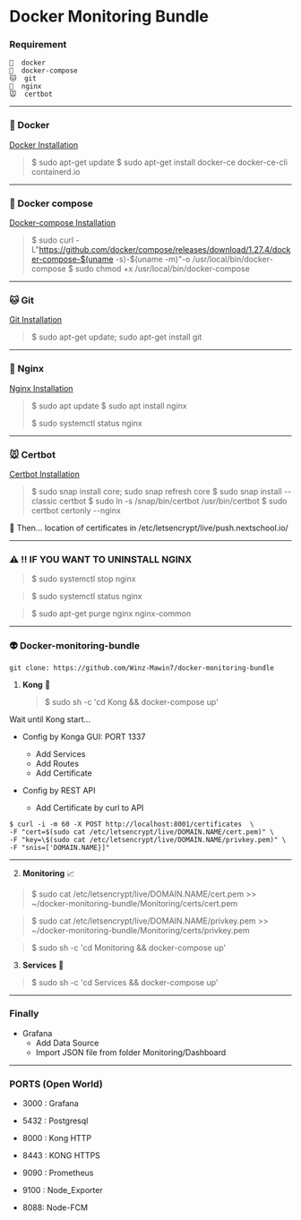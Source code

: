 # Docker Monitoring Bundle

### Requirement

    🐳  docker
    🐙  docker-compose
    🐱  git
    🐶  nginx
    🐭  certbot

---

### 🐳 Docker

[Docker Installation](https://docs.docker.com/engine/install/)

> $ sudo apt-get update
> $ sudo apt-get install docker-ce docker-ce-cli containerd.io

---

### 🐙 Docker compose

[Docker-compose Installation](https://docs.docker.com/compose/install/)

> $ sudo curl -L"https://github.com/docker/compose/releases/download/1.27.4/docker-compose-$(uname -s)-$(uname -m)"-o /usr/local/bin/docker-compose
> $ sudo chmod +x /usr/local/bin/docker-compose

---

### 🐱 Git

[Git Installation](https://www.atlassian.com/git/tutorials/install-git)

> \$ sudo apt-get update; sudo apt-get install git

---

### 🐶 Nginx

[Nginx Installation](https://www.digitalocean.com/community/tutorials/how-to-install-nginx-on-ubuntu-18-04-quickstart)

> $ sudo apt update
> $ sudo apt install nginx
>
> \$ sudo systemctl status nginx

---

### 🐭 Certbot

[Certbot Installation](https://certbot.eff.org/lets-encrypt/ubuntubionic-nginx)

> $ sudo snap install core; sudo snap refresh core
> $ sudo snap install --classic certbot
> $ sudo ln -s /snap/bin/certbot /usr/bin/certbot
> $ sudo certbot certonly --nginx

🚀 Then... location of certificates in /etc/letsencrypt/live/push.nextschool.io/

---

### ⚠️ !! IF YOU WANT TO UNINSTALL NGINX

> \$ sudo systemctl stop nginx

> \$ sudo systemctl status nginx

> \$ sudo apt-get purge nginx nginx-common

---

### 👽 Docker-monitoring-bundle

    git clone: https://github.com/Winz-Mawin7/docker-monitoring-bundle

1.  **Kong** 🦍

    > \$ sudo sh -c 'cd Kong && docker-compose up'

Wait until Kong start...

- Config by Konga GUI: PORT 1337

  - Add Services
  - Add Routes
  - Add Certificate

- Config by REST API
  - Add Certificate by curl to API

```
$ curl -i -m 60 -X POST http://localhost:8001/certificates  \
-F "cert=$(sudo cat /etc/letsencrypt/live/DOMAIN.NAME/cert.pem)" \
-F "key=\$(sudo cat /etc/letsencrypt/live/DOMAIN.NAME/privkey.pem)" \
-F "snis=['DOMAIN.NAME}]"
```

---

2. **Monitoring** 📈

> \$ sudo cat /etc/letsencrypt/live/DOMAIN.NAME/cert.pem >> ~/docker-monitoring-bundle/Monitoring/certs/cert.pem

> \$ sudo cat /etc/letsencrypt/live/DOMAIN.NAME/privkey.pem >> ~/docker-monitoring-bundle/Monitoring/certs/privkey.pem

> \$ sudo sh -c 'cd Monitoring && docker-compose up'

3.  **Services** 🐯

> \$ sudo sh -c 'cd Services && docker-compose up'

---

### Finally

- Grafana
  - Add Data Source
  - Import JSON file from folder Monitoring/Dashboard

---

### PORTS (Open World)

- 3000 : Grafana
- 5432 : Postgresql

- 8000 : Kong HTTP
- 8443 : KONG HTTPS

- 9090 : Prometheus
- 9100 : Node_Exporter

- 8088: Node-FCM
